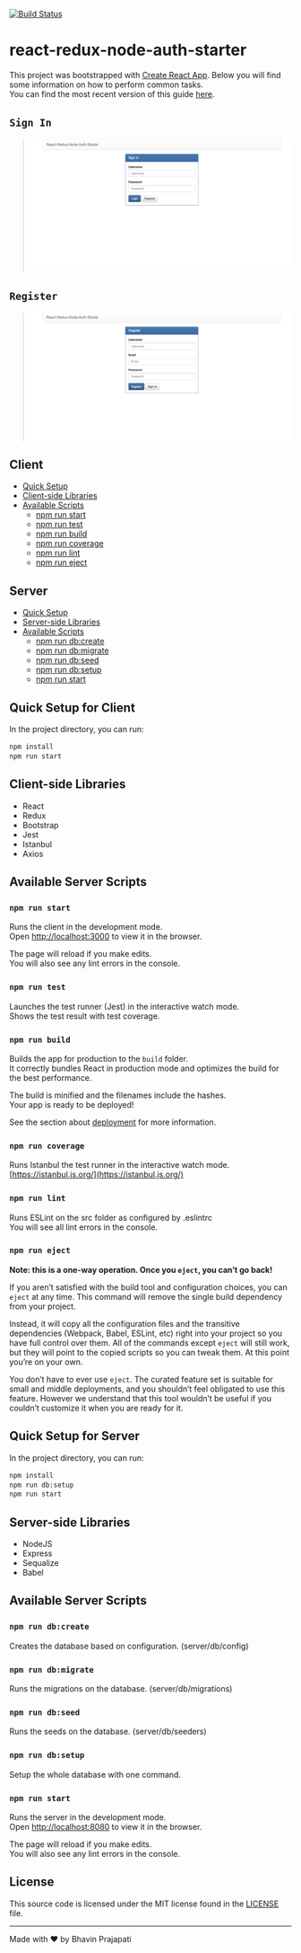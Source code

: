 [![Build Status](https://travis-ci.org/bhavin-prajapati/react-redux-node-auth-starter.svg?branch=master)](https://travis-ci.org/bhavin-prajapati/react-redux-node-auth-starter)

# react-redux-node-auth-starter

This project was bootstrapped with [Create React App](https://github.com/facebookincubator/create-react-app).
Below you will find some information on how to perform common tasks.<br>
You can find the most recent version of this guide [here](https://github.com/facebookincubator/create-react-app/blob/master/packages/react-scripts/template/README.md).

## `Sign In`
> ![Screenshot](client/public/signin.png?raw=true)

## `Register`
> ![Screenshot](client/public/register.png?raw=true)

## Client

- [Quick Setup](#quick-setup-for-client)
- [Client-side Libraries](#client-side-libraries)
- [Available Scripts](#available-client-scripts)
  - [npm run start](#npm-run-start)
  - [npm run test](#npm-run-test)
  - [npm run build](#npm-run-build)
  - [npm run coverage](#npm-run-coverage)
  - [npm run lint](#npm-run-lint)
  - [npm run eject](#npm-run-eject)

## Server

- [Quick Setup](#quick-setup-for-server)
- [Server-side Libraries](#server-side-libraries)
- [Available Scripts](#available-server-scripts)
  - [npm run db:create](#npm-run-db:create)
  - [npm run db:migrate](#npm-run-db:migrate)
  - [npm run db:seed](#npm-run-db:seed)
  - [npm run db:setup](#npm-run-db:setup)
  - [npm run start](#npm-run-start)

## Quick Setup for Client

In the project directory, you can run:

```sh
npm install
npm run start
```

## Client-side Libraries

* React
* Redux
* Bootstrap
* Jest
* Istanbul
* Axios

## Available Server Scripts

### `npm run start`

Runs the client in the development mode.<br>
Open [http://localhost:3000](http://localhost:3000) to view it in the browser.

The page will reload if you make edits.<br>
You will also see any lint errors in the console.

### `npm run test`

Launches the test runner (Jest) in the interactive watch mode.<br>
Shows the test result with test coverage.

### `npm run build`

Builds the app for production to the `build` folder.<br>
It correctly bundles React in production mode and optimizes the build for the best performance.

The build is minified and the filenames include the hashes.<br>
Your app is ready to be deployed!

See the section about [deployment](#deployment) for more information.

### `npm run coverage`

Runs Istanbul the test runner in the interactive watch mode.<br>
[https://istanbul.js.org/](https://istanbul.js.org/)

### `npm run lint`

Runs ESLint on the src folder as configured by .eslintrc<br>
You will see all lint errors in the console.

### `npm run eject`

**Note: this is a one-way operation. Once you `eject`, you can’t go back!**

If you aren’t satisfied with the build tool and configuration choices, you can `eject` at any time. This command will remove the single build dependency from your project.

Instead, it will copy all the configuration files and the transitive dependencies (Webpack, Babel, ESLint, etc) right into your project so you have full control over them. All of the commands except `eject` will still work, but they will point to the copied scripts so you can tweak them. At this point you’re on your own.

You don’t have to ever use `eject`. The curated feature set is suitable for small and middle deployments, and you shouldn’t feel obligated to use this feature. However we understand that this tool wouldn’t be useful if you couldn’t customize it when you are ready for it.

## Quick Setup for Server

In the project directory, you can run:

```sh
npm install
npm run db:setup
npm run start
```
## Server-side Libraries

* NodeJS
* Express
* Sequalize
* Babel

## Available Server Scripts

### `npm run db:create`

Creates the database based on configuration. (server/db/config)<br>

### `npm run db:migrate`

Runs the migrations on the database. (server/db/migrations)<br>

### `npm run db:seed`

Runs the seeds on the database. (server/db/seeders)<br>

### `npm run db:setup`

Setup the whole database with one command.<br>

### `npm run start`

Runs the server in the development mode.<br>
Open [http://localhost:8080](http://localhost:8080) to view it in the browser.

The page will reload if you make edits.<br>
You will also see any lint errors in the console.

## License

This source code is licensed under the MIT
license found in the [LICENSE](https://github.com/bhavin-prajapati/react-redux-node-auth-starter/blob/master/LICENSE)
file.

---
Made with ♥ by Bhavin Prajapati